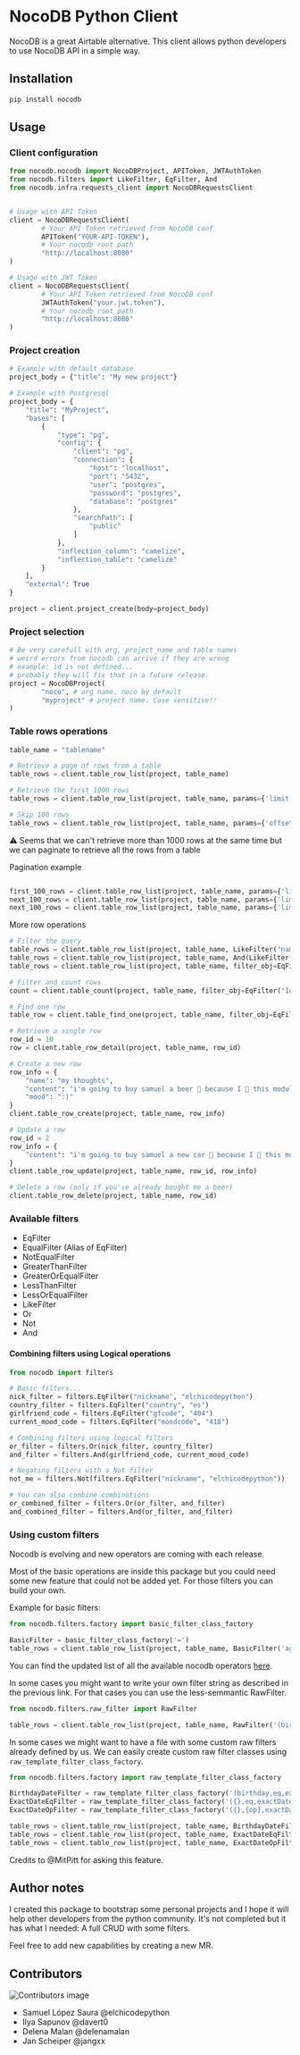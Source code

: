 # NocoDB Python Client

NocoDB is a great Airtable alternative. This client allows python developers
to use NocoDB API in a simple way.

## Installation

```bash
pip install nocodb
```

## Usage

### Client configuration
```python
from nocodb.nocodb import NocoDBProject, APIToken, JWTAuthToken
from nocodb.filters import LikeFilter, EqFilter, And
from nocodb.infra.requests_client import NocoDBRequestsClient


# Usage with API Token
client = NocoDBRequestsClient(
        # Your API Token retrieved from NocoDB conf
        APIToken("YOUR-API-TOKEN"),
        # Your nocodb root path
        "http://localhost:8080"
)

# Usage with JWT Token
client = NocoDBRequestsClient(
        # Your API Token retrieved from NocoDB conf
        JWTAuthToken("your.jwt.token"),
        # Your nocodb root path
        "http://localhost:8080"
)
```

### Project creation
```python
# Example with default database
project_body = {"title": "My new project"}

# Example with Postgresql
project_body = {
    "title": "MyProject",
    "bases": [
        {
            "type": "pg",
            "config": {
                "client": "pg",
                "connection": {
                    "host": "localhost",
                    "port": "5432",
                    "user": "postgres",
                    "password": "postgres",
                    "database": "postgres"
                },
                "searchPath": [
                    "public"
                ]
            },
            "inflection_column": "camelize",
            "inflection_table": "camelize"
        }
    ],
    "external": True
}

project = client.project_create(body=project_body)
```

### Project selection
```python
# Be very carefull with org, project_name and table names
# weird errors from nocodb can arrive if they are wrong
# example: id is not defined...
# probably they will fix that in a future release.
project = NocoDBProject(
        "noco", # org name. noco by default
        "myproject" # project name. Case sensitive!!
)

```

### Table rows operations
```python
table_name = "tablename"

# Retrieve a page of rows from a table
table_rows = client.table_row_list(project, table_name)

# Retrieve the first 1000 rows
table_rows = client.table_row_list(project, table_name, params={'limit': 1000})

# Skip 100 rows
table_rows = client.table_row_list(project, table_name, params={'offset': 100})
```

⚠️ Seems that we can't retrieve more than 1000 rows at the same time but we can paginate
 to retrieve all the rows from a table

Pagination example

```python

first_100_rows = client.table_row_list(project, table_name, params={'limit': 100})
next_100_rows = client.table_row_list(project, table_name, params={'limit': 100, 'offset': 100})
next_100_rows = client.table_row_list(project, table_name, params={'limit': 100, 'offset': 200})
```

More row operations

```python
# Filter the query
table_rows = client.table_row_list(project, table_name, LikeFilter("name", "%sam%"))
table_rows = client.table_row_list(project, table_name, And(LikeFilter("name", "%sam%"), EqFilter("age", 26)))
table_rows = client.table_row_list(project, table_name, filter_obj=EqFilter("Id", 100))

# Filter and count rows
count = client.table_count(project, table_name, filter_obj=EqFilter("Id", 100))

# Find one row
table_row = client.table_find_one(project, table_name, filter_obj=EqFilter("Id", 100), params={"sort": "-created_at"})

# Retrieve a single row
row_id = 10
row = client.table_row_detail(project, table_name, row_id)

# Create a new row
row_info = {
    "name": "my thoughts",
    "content": "i'm going to buy samuel a beer 🍻 because I 💚 this module",
    "mood": ":)"
}
client.table_row_create(project, table_name, row_info)

# Update a row
row_id = 2
row_info = {
    "content": "i'm going to buy samuel a new car 🚙 because I 💚 this module",
}
client.table_row_update(project, table_name, row_id, row_info)

# Delete a row (only if you've already bought me a beer)
client.table_row_delete(project, table_name, row_id)
```

### Available filters

- EqFilter
- EqualFilter (Alias of EqFilter)
- NotEqualFilter
- GreaterThanFilter
- GreaterOrEqualFilter
- LessThanFilter
- LessOrEqualFilter
- LikeFilter
- Or
- Not
- And

#### Combining filters using Logical operations

```python
from nocodb import filters

# Basic filters...
nick_filter = filters.EqFilter("nickname", "elchicodepython")
country_filter = filters.EqFilter("country", "es")
girlfriend_code = filters.EqFilter("gfcode", "404")
current_mood_code = filters.EqFilter("moodcode", "418")

# Combining filters using logical filters
or_filter = filters.Or(nick_filter, country_filter)
and_filter = filters.And(girlfriend_code, current_mood_code)

# Negating filters with a Not filter
not_me = filters.Not(filters.EqFilter("nickname", "elchicodepython"))

# You can also combine combinations
or_combined_filter = filters.Or(or_filter, and_filter)
and_combined_filter = filters.And(or_filter, and_filter)

```

### Using custom filters

Nocodb is evolving and new operators are coming with each release.

Most of the basic operations are inside this package but you could need some new
feature that could not be added yet.
For those filters you can build your own.

Example for basic filters:

```python
from nocodb.filters.factory import basic_filter_class_factory

BasicFilter = basic_filter_class_factory('=')
table_rows = client.table_row_list(project, table_name, BasicFilter('age', '16'))

```

You can find the updated list of all the available nocodb operators [here](https://docs.nocodb.com/developer-resources/rest-apis/#comparison-operators).

In some cases you might want to write your own filter string as described in the previous link.
For that cases you can use the less-semmantic RawFilter.

```python
from nocodb.filters.raw_filter import RawFilter

table_rows = client.table_row_list(project, table_name, RawFilter('(birthday,eq,exactDate,2023-06-01)'))
```

In some cases we might want to have a file with some custom raw filters already defined by us.
We can easily create custom raw filter classes using `raw_template_filter_class_factory`.

```python
from nocodb.filters.factory import raw_template_filter_class_factory

BirthdayDateFilter = raw_template_filter_class_factory('(birthday,eq,exactDate,{})')
ExactDateEqFilter = raw_template_filter_class_factory('({},eq,exactDate,{})')
ExactDateOpFilter = raw_template_filter_class_factory('({},{op},exactDate,{})')

table_rows = client.table_row_list(project, table_name, BirthdayDateFilter('2023-06-01'))
table_rows = client.table_row_list(project, table_name, ExactDateEqFilter('column', '2023-06-01'))
table_rows = client.table_row_list(project, table_name, ExactDateOpFilter('column', '2023-06-01', op='eq'))
```


Credits to @MitPitt for asking this feature.

## Author notes

I created this package to bootstrap some personal projects and I hope it
will help other developers from the python community. It's not completed but
it has what I needed: A full CRUD with some filters.

Feel free to add new capabilities by creating a new MR.

## Contributors

![Contributors image](https://contrib.rocks/image?repo=elchicodepython/python-nocodb)


- Samuel López Saura @elchicodepython
- Ilya Sapunov @davert0
- Delena Malan @delenamalan
- Jan Scheiper @jangxx

